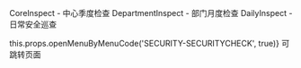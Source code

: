 CoreInspect - 中心季度检查
DepartmentInspect - 部门月度检查
DailyInspect - 日常安全巡查

this.props.openMenuByMenuCode('SECURITY-SECURITYCHECK', true)} 可跳转页面
